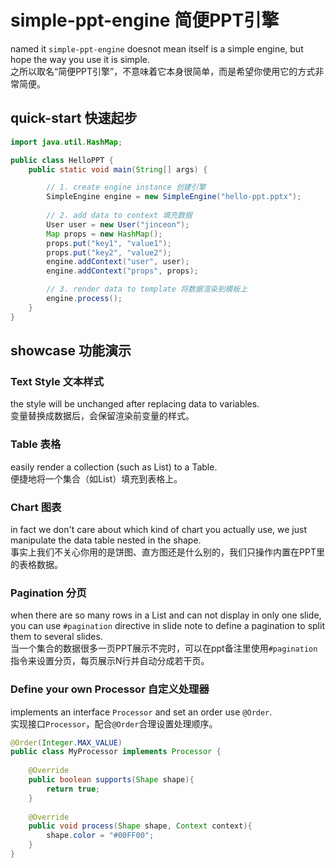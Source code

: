 # simple-ppt-engine 简便PPT引擎
named it `simple-ppt-engine` doesnot mean itself is a simple engine,
but hope the way you use it is simple.  
之所以取名“简便PPT引擎”，不意味着它本身很简单，而是希望你使用它的方式非常简便。
## quick-start 快速起步

```java
import java.util.HashMap;

public class HelloPPT {
    public static void main(String[] args) {

        // 1. create engine instance 创建引擎
        SimpleEngine engine = new SimpleEngine("hello-ppt.pptx");
        
        // 2. add data to context 填充数据
        User user = new User("jinceon");
        Map props = new HashMap();
        props.put("key1", "value1");
        props.put("key2", "value2");
        engine.addContext("user", user);
        engine.addContext("props", props);

        // 3. render data to template 将数据渲染到模板上
        engine.process();
    }
}
```
## showcase 功能演示
### Text Style 文本样式
the style will be unchanged after replacing data to variables.   
变量替换成数据后，会保留渲染前变量的样式。

### Table 表格
easily render a collection (such as List) to a Table.  
便捷地将一个集合（如List）填充到表格上。

### Chart 图表
in fact we don't care about which kind of chart you actually use, we just manipulate the data table nested in the shape.  
事实上我们不关心你用的是饼图、直方图还是什么别的，我们只操作内置在PPT里的表格数据。

### Pagination 分页
when there are so many rows in a List and can not display in only one slide,
you can use `#pagination` directive in slide note to define a pagination to split them to several slides.  
当一个集合的数据很多一页PPT展示不完时，可以在ppt备注里使用`#pagination`指令来设置分页，每页展示N行并自动分成若干页。

### Define your own Processor 自定义处理器
implements an interface `Processor` and set an order use `@Order`.  
实现接口`Processor`，配合`@Order`合理设置处理顺序。
```java
@Order(Integer.MAX_VALUE)
public class MyProcessor implements Processor {
    
    @Override
    public boolean supports(Shape shape){
        return true;
    }
    
    @Override
    public void process(Shape shape, Context context){
        shape.color = "#00FF00";
    }
}
```
